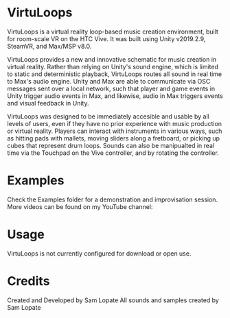 # VirtuLoops

VirtuLoops is a virtual reality loop-based music creation environment, built for room-scale VR on the HTC Vive. It was built using Unity v2019.2.9, SteamVR, and Max/MSP v8.0.

VirtuLoops provides a new and innovative schematic for music creation in virtual reality. Rather than relying on Unity's sound engine, which is limited to static and deterministic playback, VirtuLoops routes all sound in real time to Max's audio engine. Unity and Max are able to communicate via OSC messages sent over a local network, such that player and game events in Unity trigger audio events in Max, and likewise, audio in Max triggers events and visual feedback in Unity. 

VirtuLoops was designed to be immediately accesible and usable by all levels of users, even if they have no prior experience with music production or virtual reality. Players can interact with instruments in various ways, such as hitting pads with mallets, moving sliders along a fretboard, or picking up cubes that represent drum loops. Sounds can also be manipualted in real time via the Touchpad on the Vive controller, and by rotating the controller. 

# Examples

Check the Examples folder for a demonstration and improvisation session. More videos can be found on my YouTube channel: 

# Usage

VirtuLoops is not currently configured for download or open use.

# Credits

Created and Developed by Sam Lopate
All sounds and samples created by Sam Lopate
